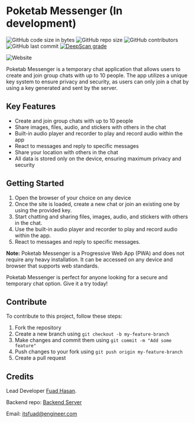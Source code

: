 # Poketab Messenger (In development)
![GitHub code size in bytes](https://img.shields.io/github/languages/code-size/BrainbirdLab/Poketab-frontend?style=flat-square)
![GitHub repo size](https://img.shields.io/github/repo-size/BrainbirdLab/Poketab-frontend)
![GitHub contributors](https://img.shields.io/github/contributors/BrainbirdLab/Poketab-frontend?style=flat-square)
![GitHub last commit](https://img.shields.io/github/last-commit/BrainbirdLab/Poketab-frontend?style=flat-square)
[![DeepScan grade](https://deepscan.io/api/teams/20528/projects/27059/branches/864831/badge/grade.svg)](https://deepscan.io/dashboard#view=project&tid=20528&pid=27059&bid=864831)

![Website](https://img.shields.io/website?down_color=Red&down_message=Offline&style=flat-square&up_color=green&up_message=Online&url=https%3A%2F%2Fpoketab.vercel.app)

Poketab Messenger is a temporary chat application that allows users to create and join group chats with up to 10 people. The app utilizes a unique key system to ensure privacy and security, as users can only join a chat by using a key generated and sent by the server.

## Key Features
- Create and join group chats with up to 10 people
- Share images, files, audio, and stickers with others in the chat
- Built-in audio player and recorder to play and record audio within the app
- React to messages and reply to specific messages
- Share your location with others in the chat
- All data is stored only on the device, ensuring maximum privacy and security

## Getting Started
1. Open the browser of your choice on any device
2. Once the site is loaded, create a new chat or join an existing one by using the provided key.
3. Start chatting and sharing files, images, audio, and stickers with others in the chat.
4. Use the built-in audio player and recorder to play and record audio within the app.
5. React to messages and reply to specific messages.

**Note:** Poketab Messenger is a Progressive Web App (PWA) and does not require any heavy installation. It can be accessed on any device and browser that supports web standards.

Poketab Messenger is perfect for anyone looking for a secure and temporary chat option. Give it a try today!

## Contribute

To contribute to this project, follow these steps:

1. Fork the repository
2. Create a new branch using `git checkout -b my-feature-branch`
3. Make changes and commit them using `git commit -m "Add some feature"`
4. Push changes to your fork using `git push origin my-feature-branch`
5. Create a pull request


## Credits
Lead Developer [Fuad Hasan](https://github.com/itsfuad).

Backend repo: [Backend Server](https://github.com/BrainbirdLab/Poketab-API)

Email: itsfuad@engineer.com